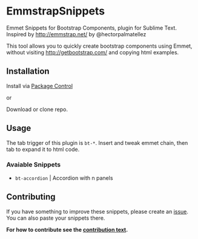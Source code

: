 # EmmstrapSnippets
Emmet Snippets for Bootstrap Components, plugin for Sublime Text.
Inspired by http://emmstrap.net/ by @hectorpalmatellez

This tool allows you to quickly create bootstrap components using Emmet, without visiting http://getbootstrap.com/ and copying html examples.

## Installation

Install via [Package Control](https://packagecontrol.io/installation)

or

Download or clone repo.

## Usage

The tab trigger of this plugin is `bt-*`. Insert and tweak emmet chain, then tab to expand it to html code.

### Avaiable Snippets

* `bt-accordion` | Accordion with n panels

## Contributing

If you have something to improve these snippets, please create an [issue](https://github.com/mkutyba/EmmstrapSnippets/issues/new). You can also paste your snippets there.

**For how to contribute see the [contribution text](https://github.com/mkutyba/EmmstrapSnippets/blob/master/contribute.md).**
